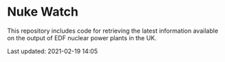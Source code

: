 # Nuke Watch

This repository includes code for retrieving the latest information available on the output of EDF nuclear power plants in the UK.

Last updated: 2021-02-19 14:05